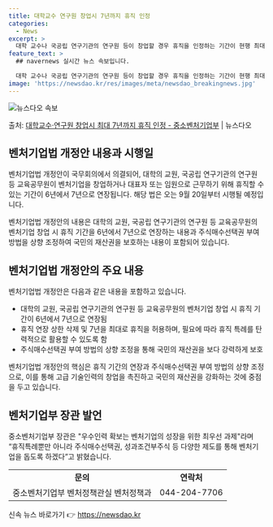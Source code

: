 ```yaml
---
title: 대학교수 연구원 창업시 7년까지 휴직 인정
categories:
  - News
excerpt: >
  대학 교수나 국공립 연구기관의 연구원 등이 창업할 경우 휴직을 인정하는 기간이 현행 최대 6년에서 7년으로 …
feature_text: >
  ## navernews 실시간 뉴스 속보입니다.

  대학 교수나 국공립 연구기관의 연구원 등이 창업할 경우 휴직을 인정하는 기간이 현행 최대 6년에서 7년으로 …
image: 'https://newsdao.kr/res/images/meta/newsdao_breakingnews.jpg'
---
```


![뉴스다오 속보](https://newsdao.kr/res/images/meta/newsdao_breakingnews.jpg)

<p>출처: <a href="https://newsdao.kr/3317" rel="dofollow">대학교수·연구원 창업시 최대 7년까지 휴직 인정 - 중소벤처기업부</a> | 뉴스다오</p>

<h2 data-ke-size="size26">벤처기업법 개정안 내용과 시행일</h2>
벤처기업법 개정안이 국무회의에서 의결되어, 대학의 교원, 국공립 연구기관의 연구원 등 교육공무원이 벤처기업을 창업하거나 대표자 또는 임원으로 근무하기 위해 휴직할 수 있는 기간이 6년에서 7년으로 연장됩니다. 해당 법은 오는 9월 20일부터 시행될 예정입니다.

<p data-ke-size="size16">벤처기업법 개정안의 내용은 대학의 교원, 국공립 연구기관의 연구원 등 교육공무원의 벤처기업 창업 시 휴직 기간을 6년에서 7년으로 연장하는 내용과 주식매수선택권 부여 방법을 상향 조정하여 국민의 재산권을 보호하는 내용이 포함되어 있습니다.</p>

<h2 data-ke-size="size26">벤처기업법 개정안의 주요 내용</h2>
벤처기업법 개정안은 다음과 같은 내용을 포함하고 있습니다.

<ul>
  <li>대학의 교원, 국공립 연구기관의 연구원 등 교육공무원의 벤처기업 창업 시 휴직 기간이 6년에서 7년으로 연장됨</li>
  <li>휴직 연장 상한 삭제 및 7년을 최대로 휴직을 허용하며, 필요에 따라 휴직 특례를 탄력적으로 활용할 수 있도록 함</li>
  <li>주식매수선택권 부여 방법의 상향 조정을 통해 국민의 재산권을 보다 강력하게 보호</li>
</ul>

<p data-ke-size="size16">벤처기업법 개정안의 핵심은 휴직 기간의 연장과 주식매수선택권 부여 방법의 상향 조정으로, 이를 통해 고급 기술인력의 창업을 촉진하고 국민의 재산권을 강화하는 것에 중점을 두고 있습니다.</p>

<h2 data-ke-size="size26">벤처기업부 장관 발언</h2>
중소벤처기업부 장관은 "우수인력 확보는 벤처기업의 성장을 위한 최우선 과제"라며 “휴직특례뿐만 아니라 주식매수선택권, 성과조건부주식 등 다양한 제도를 통해 벤처기업을 돕도록 하겠다”고 밝혔습니다.

<table>
  <tr>
    <td style="text-align: center; height: 17px;"><b>문의</b></td>
    <td style="text-align: center; height: 17px;"><b>연락처</b></td>
  </tr>
  <tr>
    <td style="text-align: center; height: 17px;">중소벤처기업부 벤처정책관실 벤처정책과</td>
    <td style="text-align: center; height: 17px;">044-204-7706</td>
  </tr>
</table>

<p data-ke-size="size16"></p> 

신속 뉴스 바로가기 👉 <a href="https://newsdao.kr" rel="dofollow">https://newsdao.kr</a>


